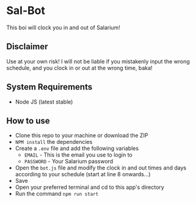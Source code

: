 # Sal-Bot

This boi will clock you in and out of Salarium!

## Disclaimer

Use at your own risk! I will not be liable if you mistakenly input the wrong schedule, and you clock in or out at the wrong time, baka!

## System Requirements

- Node JS (latest stable)

## How to use

- Clone this repo to your machine or download the ZIP
- `NPM install` the dependencies
- Create a `.env` file and add the following variables
  - `EMAIL` - This is the email you use to login to
  - `PASSWORD` - Your Salarium password
- Open the `bot.js` file and modify the clock in and out times and days according to your schedule (start at line 8 onwards...)
- Save
- Open your preferred terminal and cd to this app's directory
- Run the command `npm run start`

